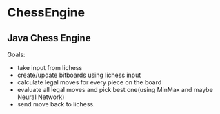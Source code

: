 # ChessEngine

Java Chess Engine
---------------------

Goals:
- take input from lichess
- create/update bitboards using lichess input
- calculate legal moves for every piece on the board
- evaluate all legal moves and pick best one(using MinMax and maybe Neural Network)
- send move back to lichess.
